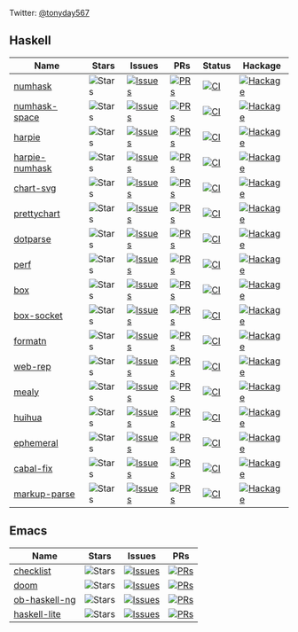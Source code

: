 Twitter: [@tonyday567](https://twitter.com/tonyday567)

## Haskell

| Name       | Stars  | Issues | PRs    | Status   | Hackage  |
| ---------- | ------ | ------ | ------ | -------- | -------- |
|[numhask](https://github.com/tonyday567/numhask) |![Stars](https://img.shields.io/github/stars/tonyday567/numhask?style=social) | [![Issues](https://img.shields.io/github/issues/tonyday567/numhask?label=%22%22)](https://github.com/tonyday567/numhask/issues) | [![PRs](https://img.shields.io/github/issues-pr/tonyday567/numhask?label=%22%22)](https://github.com/tonyday567/numhask/pulls) | [![CI](https://github.com/tonyday567/numhask/actions/workflows/haskell-ci.yaml/badge.svg?branch=main)](https://github.com/tonyday567/numhask/actions) | [![Hackage](https://img.shields.io/hackage/v/numhask.svg?label=%22%22)](https://hackage.haskell.org/package/numhask)|
|[numhask-space](https://github.com/tonyday567/numhask-space) |![Stars](https://img.shields.io/github/stars/tonyday567/numhask-space?style=social) | [![Issues](https://img.shields.io/github/issues/tonyday567/numhask-space?label=%22%22)](https://github.com/tonyday567/numhask-space/issues) | [![PRs](https://img.shields.io/github/issues-pr/tonyday567/numhask-space?label=%22%22)](https://github.com/tonyday567/numhask-space/pulls) | [![CI](https://github.com/tonyday567/numhask-space/actions/workflows/haskell-ci.yaml/badge.svg?branch=main)](https://github.com/tonyday567/numhask-space/actions) | [![Hackage](https://img.shields.io/hackage/v/numhask-space.svg?label=%22%22)](https://hackage.haskell.org/package/numhask-space)|
|[harpie](https://github.com/tonyday567/harpie) |![Stars](https://img.shields.io/github/stars/tonyday567/harpie?style=social) | [![Issues](https://img.shields.io/github/issues/tonyday567/harpie?label=%22%22)](https://github.com/tonyday567/harpie/issues) | [![PRs](https://img.shields.io/github/issues-pr/tonyday567/harpie?label=%22%22)](https://github.com/tonyday567/harpie/pulls) | [![CI](https://github.com/tonyday567/harpie/actions/workflows/haskell-ci.yaml/badge.svg?branch=main)](https://github.com/tonyday567/harpie/actions) | [![Hackage](https://img.shields.io/hackage/v/harpie.svg?label=%22%22)](https://hackage.haskell.org/package/harpie)|
|[harpie-numhask](https://github.com/tonyday567/harpie-numhask) |![Stars](https://img.shields.io/github/stars/tonyday567/harpie-numhask?style=social) | [![Issues](https://img.shields.io/github/issues/tonyday567/harpie-numhask?label=%22%22)](https://github.com/tonyday567/harpie-numhask/issues) | [![PRs](https://img.shields.io/github/issues-pr/tonyday567/harpie-numhask?label=%22%22)](https://github.com/tonyday567/harpie-numhask/pulls) | [![CI](https://github.com/tonyday567/harpie-numhask/actions/workflows/haskell-ci.yaml/badge.svg?branch=main)](https://github.com/tonyday567/harpie-numhask/actions) | [![Hackage](https://img.shields.io/hackage/v/harpie-numhask.svg?label=%22%22)](https://hackage.haskell.org/package/harpie-numhask)|
|[chart-svg](https://github.com/tonyday567/chart-svg) |![Stars](https://img.shields.io/github/stars/tonyday567/chart-svg?style=social) | [![Issues](https://img.shields.io/github/issues/tonyday567/chart-svg?label=%22%22)](https://github.com/tonyday567/chart-svg/issues) | [![PRs](https://img.shields.io/github/issues-pr/tonyday567/chart-svg?label=%22%22)](https://github.com/tonyday567/chart-svg/pulls) | [![CI](https://github.com/tonyday567/chart-svg/actions/workflows/haskell-ci.yaml/badge.svg?branch=main)](https://github.com/tonyday567/chart-svg/actions) | [![Hackage](https://img.shields.io/hackage/v/chart-svg.svg?label=%22%22)](https://hackage.haskell.org/package/chart-svg)|
|[prettychart](https://github.com/tonyday567/prettychart) |![Stars](https://img.shields.io/github/stars/tonyday567/prettychart?style=social) | [![Issues](https://img.shields.io/github/issues/tonyday567/prettychart?label=%22%22)](https://github.com/tonyday567/prettychart/issues) | [![PRs](https://img.shields.io/github/issues-pr/tonyday567/prettychart?label=%22%22)](https://github.com/tonyday567/prettychart/pulls) | [![CI](https://github.com/tonyday567/prettychart/actions/workflows/haskell-ci.yaml/badge.svg?branch=main)](https://github.com/tonyday567/prettychart/actions) | [![Hackage](https://img.shields.io/hackage/v/prettychart.svg?label=%22%22)](https://hackage.haskell.org/package/prettychart)|
|[dotparse](https://github.com/tonyday567/dotparse) |![Stars](https://img.shields.io/github/stars/tonyday567/dotparse?style=social) | [![Issues](https://img.shields.io/github/issues/tonyday567/dotparse?label=%22%22)](https://github.com/tonyday567/dotparse/issues) | [![PRs](https://img.shields.io/github/issues-pr/tonyday567/dotparse?label=%22%22)](https://github.com/tonyday567/dotparse/pulls) | [![CI](https://github.com/tonyday567/dotparse/actions/workflows/haskell-ci.yaml/badge.svg?branch=main)](https://github.com/tonyday567/dotparse/actions) | [![Hackage](https://img.shields.io/hackage/v/dotparse.svg?label=%22%22)](https://hackage.haskell.org/package/dotparse)|
|[perf](https://github.com/tonyday567/perf) |![Stars](https://img.shields.io/github/stars/tonyday567/perf?style=social) | [![Issues](https://img.shields.io/github/issues/tonyday567/perf?label=%22%22)](https://github.com/tonyday567/perf/issues) | [![PRs](https://img.shields.io/github/issues-pr/tonyday567/perf?label=%22%22)](https://github.com/tonyday567/perf/pulls) | [![CI](https://github.com/tonyday567/perf/actions/workflows/haskell-ci.yaml/badge.svg?branch=main)](https://github.com/tonyday567/perf/actions) | [![Hackage](https://img.shields.io/hackage/v/perf.svg?label=%22%22)](https://hackage.haskell.org/package/perf)|
|[box](https://github.com/tonyday567/box) |![Stars](https://img.shields.io/github/stars/tonyday567/box?style=social) | [![Issues](https://img.shields.io/github/issues/tonyday567/box?label=%22%22)](https://github.com/tonyday567/box/issues) | [![PRs](https://img.shields.io/github/issues-pr/tonyday567/box?label=%22%22)](https://github.com/tonyday567/box/pulls) | [![CI](https://github.com/tonyday567/box/actions/workflows/haskell-ci.yaml/badge.svg?branch=main)](https://github.com/tonyday567/box/actions) | [![Hackage](https://img.shields.io/hackage/v/box.svg?label=%22%22)](https://hackage.haskell.org/package/box)|
|[box-socket](https://github.com/tonyday567/box-socket) |![Stars](https://img.shields.io/github/stars/tonyday567/box-socket?style=social) | [![Issues](https://img.shields.io/github/issues/tonyday567/box-socket?label=%22%22)](https://github.com/tonyday567/box-socket/issues) | [![PRs](https://img.shields.io/github/issues-pr/tonyday567/box-socket?label=%22%22)](https://github.com/tonyday567/box-socket/pulls) | [![CI](https://github.com/tonyday567/box-socket/actions/workflows/haskell-ci.yaml/badge.svg?branch=main)](https://github.com/tonyday567/box-socket/actions) | [![Hackage](https://img.shields.io/hackage/v/box-socket.svg?label=%22%22)](https://hackage.haskell.org/package/box-socket)|
|[formatn](https://github.com/tonyday567/formatn) |![Stars](https://img.shields.io/github/stars/tonyday567/formatn?style=social) | [![Issues](https://img.shields.io/github/issues/tonyday567/formatn?label=%22%22)](https://github.com/tonyday567/formatn/issues) | [![PRs](https://img.shields.io/github/issues-pr/tonyday567/formatn?label=%22%22)](https://github.com/tonyday567/formatn/pulls) | [![CI](https://github.com/tonyday567/formatn/actions/workflows/haskell-ci.yaml/badge.svg?branch=main)](https://github.com/tonyday567/formatn/actions) | [![Hackage](https://img.shields.io/hackage/v/formatn.svg?label=%22%22)](https://hackage.haskell.org/package/formatn)|
|[web-rep](https://github.com/tonyday567/web-rep) |![Stars](https://img.shields.io/github/stars/tonyday567/web-rep?style=social) | [![Issues](https://img.shields.io/github/issues/tonyday567/web-rep?label=%22%22)](https://github.com/tonyday567/web-rep/issues) | [![PRs](https://img.shields.io/github/issues-pr/tonyday567/web-rep?label=%22%22)](https://github.com/tonyday567/web-rep/pulls) | [![CI](https://github.com/tonyday567/web-rep/actions/workflows/haskell-ci.yaml/badge.svg?branch=main)](https://github.com/tonyday567/web-rep/actions) | [![Hackage](https://img.shields.io/hackage/v/web-rep.svg?label=%22%22)](https://hackage.haskell.org/package/web-rep)|
|[mealy](https://github.com/tonyday567/mealy) |![Stars](https://img.shields.io/github/stars/tonyday567/mealy?style=social) | [![Issues](https://img.shields.io/github/issues/tonyday567/mealy?label=%22%22)](https://github.com/tonyday567/mealy/issues) | [![PRs](https://img.shields.io/github/issues-pr/tonyday567/mealy?label=%22%22)](https://github.com/tonyday567/mealy/pulls) | [![CI](https://github.com/tonyday567/mealy/actions/workflows/haskell-ci.yaml/badge.svg?branch=main)](https://github.com/tonyday567/mealy/actions) | [![Hackage](https://img.shields.io/hackage/v/mealy.svg?label=%22%22)](https://hackage.haskell.org/package/mealy)|
|[huihua](https://github.com/tonyday567/huihua) |![Stars](https://img.shields.io/github/stars/tonyday567/huihua?style=social) | [![Issues](https://img.shields.io/github/issues/tonyday567/huihua?label=%22%22)](https://github.com/tonyday567/huihua/issues) | [![PRs](https://img.shields.io/github/issues-pr/tonyday567/huihua?label=%22%22)](https://github.com/tonyday567/huihua/pulls) | [![CI](https://github.com/tonyday567/huihua/actions/workflows/haskell-ci.yaml/badge.svg?branch=main)](https://github.com/tonyday567/huihua/actions) | [![Hackage](https://img.shields.io/hackage/v/huihua.svg?label=%22%22)](https://hackage.haskell.org/package/huihua)|
|[ephemeral](https://github.com/tonyday567/ephemeral) |![Stars](https://img.shields.io/github/stars/tonyday567/ephemeral?style=social) | [![Issues](https://img.shields.io/github/issues/tonyday567/ephemeral?label=%22%22)](https://github.com/tonyday567/ephemeral/issues) | [![PRs](https://img.shields.io/github/issues-pr/tonyday567/ephemeral?label=%22%22)](https://github.com/tonyday567/ephemeral/pulls) | [![CI](https://github.com/tonyday567/ephemeral/actions/workflows/haskell-ci.yaml/badge.svg?branch=main)](https://github.com/tonyday567/ephemeral/actions) | [![Hackage](https://img.shields.io/hackage/v/ephemeral.svg?label=%22%22)](https://hackage.haskell.org/package/ephemeral)|
|[cabal-fix](https://github.com/tonyday567/cabal-fix) |![Stars](https://img.shields.io/github/stars/tonyday567/cabal-fix?style=social) | [![Issues](https://img.shields.io/github/issues/tonyday567/cabal-fix?label=%22%22)](https://github.com/tonyday567/cabal-fix/issues) | [![PRs](https://img.shields.io/github/issues-pr/tonyday567/cabal-fix?label=%22%22)](https://github.com/tonyday567/cabal-fix/pulls) | [![CI](https://github.com/tonyday567/cabal-fix/actions/workflows/haskell-ci.yaml/badge.svg?branch=main)](https://github.com/tonyday567/cabal-fix/actions) | [![Hackage](https://img.shields.io/hackage/v/cabal-fix.svg?label=%22%22)](https://hackage.haskell.org/package/cabal-fix)|
|[markup-parse](https://github.com/tonyday567/markup-parse) |![Stars](https://img.shields.io/github/stars/tonyday567/markup-parse?style=social) | [![Issues](https://img.shields.io/github/issues/tonyday567/markup-parse?label=%22%22)](https://github.com/tonyday567/markup-parse/issues) | [![PRs](https://img.shields.io/github/issues-pr/tonyday567/markup-parse?label=%22%22)](https://github.com/tonyday567/markup-parse/pulls) | [![CI](https://github.com/tonyday567/markup-parse/actions/workflows/haskell-ci.yaml/badge.svg?branch=main)](https://github.com/tonyday567/markup-parse/actions) | [![Hackage](https://img.shields.io/hackage/v/markup-parse.svg?label=%22%22)](https://hackage.haskell.org/package/markup-parse)|


## Emacs

| Name       | Stars  | Issues | PRs    |
| ---------- | ------ | ------ | ------ |
|[checklist](https://github.com/tonyday567/checklist) |![Stars](https://img.shields.io/github/stars/tonyday567/checklist?style=social) | [![Issues](https://img.shields.io/github/issues/tonyday567/checklist?label=%22%22)](https://github.com/tonyday567/checklist/issues) | [![PRs](https://img.shields.io/github/issues-pr/tonyday567/checklist?label=%22%22)](https://github.com/tonyday567/checklist/pulls) |
|[doom](https://github.com/tonyday567/doom) |![Stars](https://img.shields.io/github/stars/tonyday567/doom?style=social) | [![Issues](https://img.shields.io/github/issues/tonyday567/doom?label=%22%22)](https://github.com/tonyday567/doom/issues) | [![PRs](https://img.shields.io/github/issues-pr/tonyday567/doom?label=%22%22)](https://github.com/tonyday567/doom/pulls) |
|[ob-haskell-ng](https://github.com/tonyday567/ob-haskell-ng) |![Stars](https://img.shields.io/github/stars/tonyday567/ob-haskell-ng?style=social) | [![Issues](https://img.shields.io/github/issues/tonyday567/ob-haskell-ng?label=%22%22)](https://github.com/tonyday567/ob-haskell-ng/issues) | [![PRs](https://img.shields.io/github/issues-pr/tonyday567/ob-haskell-ng?label=%22%22)](https://github.com/tonyday567/ob-haskell-ng/pulls) |
|[haskell-lite](https://github.com/tonyday567/haskell-lite) |![Stars](https://img.shields.io/github/stars/tonyday567/haskell-lite?style=social) | [![Issues](https://img.shields.io/github/issues/tonyday567/haskell-lite?label=%22%22)](https://github.com/tonyday567/haskell-lite/issues) | [![PRs](https://img.shields.io/github/issues-pr/tonyday567/haskell-lite?label=%22%22)](https://github.com/tonyday567/haskell-lite/pulls) |
